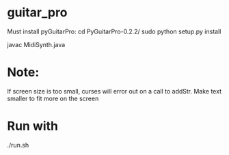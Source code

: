 # guitar_pro

Must install pyGuitarPro:
cd PyGuitarPro-0.2.2/
sudo python setup.py install


javac MidiSynth.java

# Note:
  If screen size is too small, curses will error out on a call to addStr.  Make text smaller to fit more on the screen

# Run with 

./run.sh


